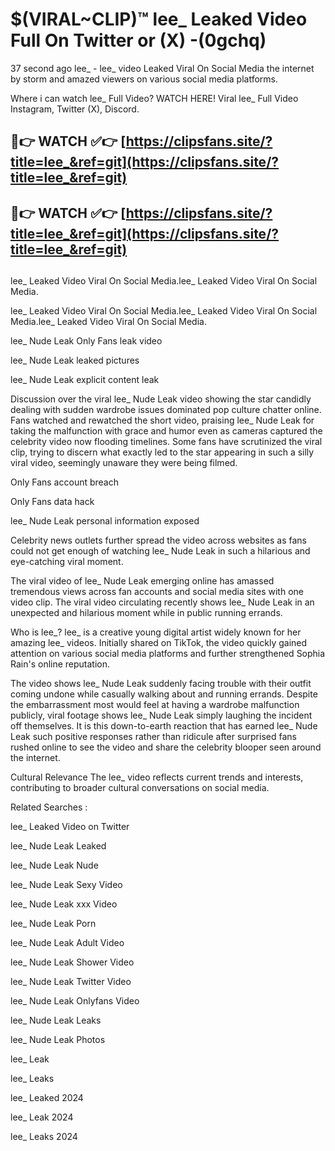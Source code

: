 # $(VIRAL~CLIP)™ lee_ Leaked Video Full On Twitter or (X) -(0gchq)
37 second ago lee_ - lee_ video Leaked Viral On Social Media the internet by storm and amazed viewers on various social media platforms.

Where i can watch lee_ Full Video? WATCH HERE! Viral lee_ Full Video Instagram, Twitter (X), Discord.

## 🔴👉 WATCH ✅👉 [https://clipsfans.site/?title=lee_&ref=git](https://clipsfans.site/?title=lee_&ref=git)
## 🔴👉 WATCH ✅👉 [https://clipsfans.site/?title=lee_&ref=git](https://clipsfans.site/?title=lee_&ref=git)
##
lee_ Leaked Video Viral On Social Media.lee_ Leaked Video Viral On Social Media.

lee_ Leaked Video Viral On Social Media.lee_ Leaked Video Viral On Social Media.lee_ Leaked Video Viral On Social Media.

lee_ Nude Leak Only Fans leak video

lee_ Nude Leak leaked pictures

lee_ Nude Leak explicit content leak

Discussion over the viral lee_ Nude Leak video showing the star candidly dealing with sudden wardrobe issues dominated pop culture chatter online. Fans watched and rewatched the short video, praising lee_ Nude Leak for taking the malfunction with grace and humor even as cameras captured the celebrity video now flooding timelines. Some fans have scrutinized the viral clip, trying to discern what exactly led to the star appearing in such a silly viral video, seemingly unaware they were being filmed.


Only Fans account breach

Only Fans data hack

lee_ Nude Leak personal information exposed

Celebrity news outlets further spread the video across websites as fans could not get enough of watching lee_ Nude Leak in such a hilarious and eye-catching viral moment.


The viral video of lee_ Nude Leak emerging online has amassed tremendous views across fan accounts and social media sites with one video clip. The viral video circulating recently shows lee_ Nude Leak in an unexpected and hilarious moment while in public running errands.


Who is lee_? lee_ is a creative young digital artist widely known for her amazing lee_ videos. Initially shared on TikTok, the video quickly gained attention on various social media platforms and further strengthened Sophia Rain's online reputation.

The video shows lee_ Nude Leak suddenly facing trouble with their outfit coming undone while casually walking about and running errands. Despite the embarrassment most would feel at having a wardrobe malfunction publicly, viral footage shows lee_ Nude Leak simply laughing the incident off themselves. It is this down-to-earth reaction that has earned lee_ Nude Leak such positive responses rather than ridicule after surprised fans rushed online to see the video and share the celebrity blooper seen around the internet.

Cultural Relevance The lee_ video reflects current trends and interests, contributing to broader cultural conversations on social media.

Related Searches :

lee_ Leaked Video on Twitter

lee_ Nude Leak Leaked

lee_ Nude Leak Nude

lee_ Nude Leak Sexy Video

lee_ Nude Leak xxx Video

lee_ Nude Leak Porn

lee_ Nude Leak Adult Video

lee_ Nude Leak Shower Video

lee_ Nude Leak Twitter Video

lee_ Nude Leak Onlyfans Video

lee_ Nude Leak Leaks

lee_ Nude Leak Photos

lee_ Leak

lee_ Leaks

lee_ Leaked 2024

lee_ Leak 2024

lee_ Leaks 2024
